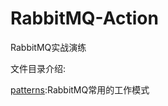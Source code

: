 # RabbitMQ-Action
RabbitMQ实战演练

文件目录介绍:


[patterns](https://github.com/ltyeamin/RabbitMQ-Action/tree/master/patterns):RabbitMQ常用的工作模式